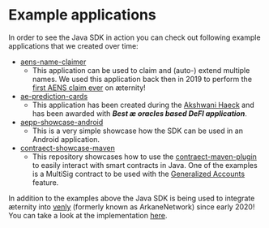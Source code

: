 # Example applications

In order to see the Java SDK in action you can check out following example applications that we created over time:

- [aens-name-claimer](https://github.com/kryptokrauts/aens-name-claimer)
    - This application can be used to claim and (auto-) extend multiple names.
    We used this application back then in 2019 to perform the [first AENS claim ever](https://kryptokrauts.com/log/first-claim-ever-of-an-aens-name) on æternity!
- [ae-prediction-cards](https://github.com/kryptokrauts/ae-prediction-cards)
    - This application has been created during the [Akshwani Haeck](https://akshwanihaeck.devpost.com) and has been awarded with ***Best æ oracles based DeFI application***.
- [aepp-showcase-android](https://github.com/kryptokrauts/aepp-showcase-android)
    - This is a very simple showcase how the SDK can be used in an Android application.
- [contraect-showcase-maven](https://github.com/kryptokrauts/contraect-showcase-maven)
    - This repository showcases how to use the [contraect-maven-plugin](https://github.com/kryptokrauts/contraect-maven-plugin) to easily interact with smart contracts in Java.
    One of the examples is a MultiSig contract to be used with the [Generalized Accounts](https://aeternity.com/protocol/generalized_accounts/ga_explained.html) feature.
    
In addition to the examples above the Java SDK is being used to integrate æternity into [venly](https://venly.io) (formerly known as ArkaneNetwork) since early 2020! You can take a look at the implementation [here](https://github.com/ArkaneNetwork/blockchain-providers/tree/develop/provider-aeternity).